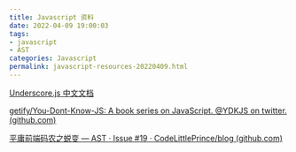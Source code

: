 ```yaml
---
title: Javascript 资料
date: 2022-04-09 19:00:03
tags: 
- javascript
- AST
categories: Javascript
permalink: javascript-resources-20220409.html
---
```


[ Underscore.js 中文文档 ](https://www.underscorejs.com.cn/)

[getify/You-Dont-Know-JS: A book series on JavaScript. @YDKJS on twitter. (github.com)](https://github.com/getify/You-Dont-Know-JS)

[平庸前端码农之蜕变 — AST · Issue #19 · CodeLittlePrince/blog (github.com)](https://github.com/CodeLittlePrince/blog/issues/19)